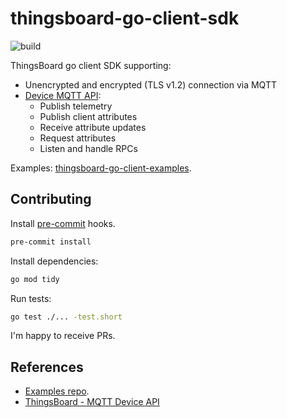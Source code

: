 # thingsboard-go-client-sdk

![build](https://github.com/dratasich/thingsboard-go-client-sdk/actions/workflows/go.yml/badge.svg)

ThingsBoard go client SDK supporting:

* Unencrypted and encrypted (TLS v1.2) connection via MQTT
* [Device MQTT API](https://thingsboard.io/docs/reference/mqtt-api/):
  * Publish telemetry
  * Publish client attributes
  * Receive attribute updates
  * Request attributes
  * Listen and handle RPCs

Examples: [thingsboard-go-client-examples](https://github.com/dratasich/thingsboard-go-client-examples).


## Contributing

Install [pre-commit](https://pre-commit.com/#installation) hooks.
```bash
pre-commit install
```

Install dependencies:
```bash
go mod tidy
```

Run tests:
```bash
go test ./... -test.short
```

I'm happy to receive PRs.


## References

* [Examples repo](https://github.com/dratasich/thingsboard-go-client-examples).
* [ThingsBoard - MQTT Device API](https://thingsboard.io/docs/reference/mqtt-api/)
